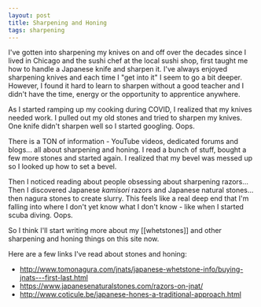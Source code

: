 ```yaml
---
layout: post
title: Sharpening and Honing
tags: sharpening
---
```

I've gotten into sharpening my knives on and off over the decades since I lived in Chicago and the sushi chef at the local sushi shop, first taught me how to handle a Japanese knife and sharpen it. I've always enjoyed sharpening knives and each time I "get into it" I seem to go a bit deeper. However, I found it hard to learn to sharpen without a good teacher and I didn't have the time, energy or the opportunity to apprentice anywhere.

As I started ramping up my cooking during COVID, I realized that my knives needed work. I pulled out my old stones and tried to sharpen my knives. One knife didn't sharpen well so I started googling. Oops.

There is a TON of information - YouTube videos, dedicated forums and blogs... all about sharpening and honing. I read a bunch of stuff, bought a few more stones and started again. I realized that my bevel was messed up so I looked up how to set a bevel.

Then I noticed reading about people obsessing about sharpening razors... Then I discovered Japanese *kamisori* razors and Japanese natural stones... then nagura stones to create slurry. This feels like a real deep end that I'm falling into where I don't yet know what I don't know - like when I started scuba diving. Oops.

So I think I'll start writing more about my [[whetstones]] and other sharpening and honing things on this site now.

Here are a few links I've read about stones and honing:

- <http://www.tomonagura.com/jnats/japanese-whetstone-info/buying-jnats---first-last.html>
- <https://www.japanesenaturalstones.com/razors-on-jnat/>
- <http://www.coticule.be/japanese-hones-a-traditional-approach.html>